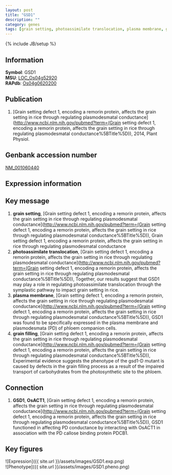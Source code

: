 ```yaml
---
layout: post
title: "GSD1"
description: ""
category: genes
tags: [grain setting, photoassimilate translocation, plasma membrane, grain filling]
---
```

{% include JB/setup %}

## Information
__Symbol__: GSD1  
__MSU__: [LOC_Os04g52920](http://rice.plantbiology.msu.edu/cgi-bin/ORF_infopage.cgi?orf=LOC_Os04g52920)  
__RAPdb__: [Os04g0620200](http://rapdb.dna.affrc.go.jp/viewer/gbrowse_details/irgsp1?name=Os04g0620200)  

## Publication
1. [Grain setting defect 1, encoding a remorin protein, affects the grain setting in rice through regulating plasmodesmatal conductance](http://www.ncbi.nlm.nih.gov/pubmed?term=(Grain setting defect 1, encoding a remorin protein, affects the grain setting in rice through regulating plasmodesmatal conductance%5BTitle%5D)), 2014, Plant Physiol.

## Genbank accession number
[NM_001060440](http://www.ncbi.nlm.nih.gov/nuccore/NM_001060440)

## Expression information

## Key message
1. __grain setting__, [Grain setting defect 1, encoding a remorin protein, affects the grain setting in rice through regulating plasmodesmatal conductance](http://www.ncbi.nlm.nih.gov/pubmed?term=(Grain setting defect 1, encoding a remorin protein, affects the grain setting in rice through regulating plasmodesmatal conductance%5BTitle%5D)), Grain setting defect 1, encoding a remorin protein, affects the grain setting in rice through regulating plasmodesmatal conductance
2. __photoassimilate translocation__, [Grain setting defect 1, encoding a remorin protein, affects the grain setting in rice through regulating plasmodesmatal conductance](http://www.ncbi.nlm.nih.gov/pubmed?term=(Grain setting defect 1, encoding a remorin protein, affects the grain setting in rice through regulating plasmodesmatal conductance%5BTitle%5D)), Together, our results suggest that GSD1 may play a role in regulating photoassimilate translocation through the symplastic pathway to impact grain setting in rice.
3. __plasma membrane__, [Grain setting defect 1, encoding a remorin protein, affects the grain setting in rice through regulating plasmodesmatal conductance](http://www.ncbi.nlm.nih.gov/pubmed?term=(Grain setting defect 1, encoding a remorin protein, affects the grain setting in rice through regulating plasmodesmatal conductance%5BTitle%5D)), GSD1 was found to be specifically expressed in the plasma membrane and plasmodesmata (PD) of phloem companion cells.
4. __grain filling__, [Grain setting defect 1, encoding a remorin protein, affects the grain setting in rice through regulating plasmodesmatal conductance](http://www.ncbi.nlm.nih.gov/pubmed?term=(Grain setting defect 1, encoding a remorin protein, affects the grain setting in rice through regulating plasmodesmatal conductance%5BTitle%5D)), Experimental evidence suggests the phenotype of the gsd1-D mutant is caused by defects in the grain filling process as a result of the impaired transport of carbohydrates from the photosynthetic site to the phloem.

## Connection
1. __GSD1__, __OsACT1__, [Grain setting defect 1, encoding a remorin protein, affects the grain setting in rice through regulating plasmodesmatal conductance](http://www.ncbi.nlm.nih.gov/pubmed?term=(Grain setting defect 1, encoding a remorin protein, affects the grain setting in rice through regulating plasmodesmatal conductance%5BTitle%5D)), GSD1 functioned in affecting PD conductance by interacting with OsACT1 in association with the PD callose binding protein PDCB1.

## Key figures
![Expression]({{ site.url }}/assets/images/GSD1.exp.png)  
![Phenotype]({{ site.url }}/assets/images/GSD1.pheno.png)


